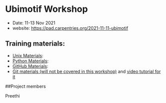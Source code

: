 # Ubimotif Workshop

* Date: 11-13 Nov 2021
* website: https://pad.carpentries.org/2021-11-11-ubimotif

## Training materials:

- [Unix Materials](https://swcarpentry.github.io/shell-novice/):
- [Python Materials](https://idpfun.github.io/IDP_Python/):
- [GitHub Materials](https://malvikasharan.github.io/developing_collaborative_document/):
- [Git materials (will not be covered in this workshop)](https://swcarpentry.github.io/git-novice/) and [video tutorial for it](https://www.youtube.com/watch?v=fTRtzsYo7Ho)


##Project members

Preethi
